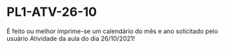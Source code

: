 # PL1-ATV-26-10
É feito ou melhor imprime-se um calendário do mês e ano solicitado pelo usuário
Atividade da aula do dia 26/10/2021!
